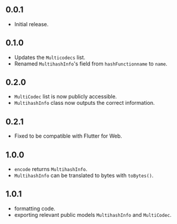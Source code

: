 ## 0.0.1

* Initial release.

## 0.1.0

* Updates the `Multicodecs` list.
* Renamed `MultihashInfo`'s field from `hashFunctionname` to `name`.

## 0.2.0

* `MultiCodec` list is now publicly accessible.
* `MultihashInfo` class now outputs the correct information.

## 0.2.1

* Fixed to be compatible with Flutter for Web.

## 1.0.0

* `encode` returns `MultihashInfo`.
* `MultihashInfo` can be translated to bytes with `toBytes()`.

## 1.0.1

* formatting code.
* exporting relevant public models `MultihashInfo` and `MultiCodec`.